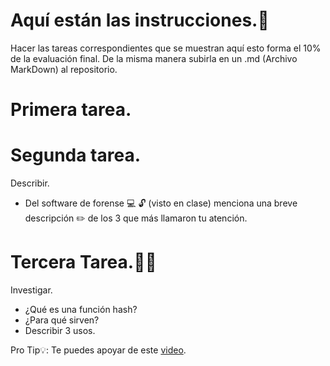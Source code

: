 # Aquí están las instrucciones.📖
Hacer las tareas correspondientes que se muestran aquí esto forma el 10% de la evaluación final. De la misma manera subirla en un .md (Archivo MarkDown) al repositorio. 
# Primera tarea.


# Segunda tarea.
Describir.
* Del software de forense :computer: 🔓 (visto en clase) menciona una breve descripción ✏️ de los 3 que más llamaron tu atención.

# Tercera Tarea.📁📎
Investigar.
* ¿Qué es una función hash?
* ¿Para qué sirven?
*  Describir 3 usos. 

Pro Tip💡: Te puedes apoyar de este [video](https://youtu.be/FRBIc0udwv0).